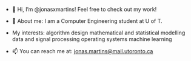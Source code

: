 - 👋 Hi, I’m @jonasxmartins! Feel free to check out my work!

- 👀 About me: I am a Computer Engineering student at U of T.
  
- My interests: algorithm design  mathematical and statistical modelling  data and signal processing  operating systems  machine learning
  
- 📫 You can reach me at: jonas.martins@mail.utoronto.ca

<!---
jonasxmartins/jonasxmartins is a ✨ special ✨ repository because its `README.md` (this file) appears on your GitHub profile.
You can click the Preview link to take a look at your changes.
--->
